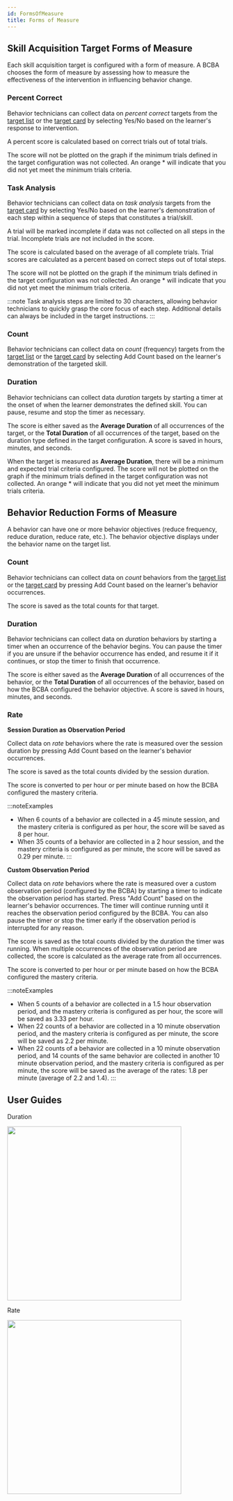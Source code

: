 ```yaml
---
id: FormsOfMeasure
title: Forms of Measure
---
```

## Skill Acquisition Target Forms of Measure
Each skill acquisition target is configured with a form of measure. A BCBA chooses the form of measure by assessing how to measure the effectiveness of the intervention in influencing behavior change. 

### Percent Correct
Behavior technicians can collect data on *percent correct* targets from the [target list](../DataCollection/DataCollectionOnTargetList.md) or the [target card](../DataCollection/DataCollectionTargetCard.md) by selecting Yes/No based on the learner's response to intervention.

A percent score is calculated based on correct trials out of total trials.

The score will not be plotted on the graph if the minimum trials defined in the target configuration was not collected. An orange * will indicate that you did not yet meet the minimum trials criteria.

### Task Analysis
Behavior technicians can collect data on *task analysis* targets from the [target card](../DataCollection/DataCollectionTargetCard.md) by selecting Yes/No based on the learner's demonstration of each step within a sequence of steps that constitutes a trial/skill.

A trial will be marked incomplete if data was not collected on all steps in the trial. Incomplete trials are not included in the score. 

The score is calculated based on the average of all complete trials. Trial scores are calculated as a percent based on correct steps out of total steps.

The score will not be plotted on the graph if the minimum trials defined in the target configuration was not collected. An orange * will indicate that you did not yet meet the minimum trials criteria.

:::note
Task analysis steps are limited to 30 characters, allowing behavior technicians to quickly grasp the core focus of each step. Additional details can always be included in the target instructions.
:::

### Count 
Behavior technicians can collect data on *count* (frequency) targets from the [target list](../DataCollection/DataCollectionOnTargetList.md) or the [target card](../DataCollection/DataCollectionTargetCard.md) by selecting Add Count based on the learner's demonstration of the targeted skill.

### Duration

Behavior technicians can collect data *duration* targets by starting a timer at the onset of when the learner demonstrates the defined skill. You can pause, resume and stop the timer as necessary.

The score is either saved as the **Average Duration** of all occurrences of the target, or the **Total Duration** of all occurrences of the target, based on the duration type defined in the target configuration. A score is saved in hours, minutes, and seconds.

When the target is measured as **Average Duration**, there will be a minimum and expected trial criteria configured. The score will not be plotted on the graph if the minimum trials defined in the target configuration was not collected. An orange * will indicate that you did not yet meet the minimum trials criteria.

## Behavior Reduction Forms of Measure

A behavior can have one or more behavior objectives (reduce frequency, reduce duration, reduce rate, etc.).
The behavior objective displays under the behavior name on the target list.

### Count
Behavior technicians can collect data on *count* behaviors from the [target list](../DataCollection/DataCollectionOnTargetList.md) or the [target card](../DataCollection/DataCollectionTargetCard.md) by pressing Add Count based on the learner's behavior occurrences.

The score is saved as the total counts for that target.

### Duration
Behavior technicians can collect data on *duration* behaviors by starting a timer when an occurrence of the behavior begins. You can pause the timer if you are unsure if the behavior occurrence has ended, and resume it if it continues, or stop the timer to finish that occurrence.

The score is either saved as the **Average Duration** of all occurrences of the behavior, or the **Total Duration** of all occurrences of the behavior, based on how the BCBA configured the behavior objective. A score is saved in hours, minutes, and seconds.

### Rate

**Session Duration as Observation Period**

Collect data on *rate* behaviors where the rate is measured over the session duration by pressing Add Count based on the learner's behavior occurrences. 

The score is saved as the total counts divided by the session duration.

The score is converted to per hour or per minute based on how the BCBA configured the mastery criteria.

:::noteExamples
- When 6 counts of a behavior are collected in a 45 minute session, and the mastery criteria is configured as per hour, the score will be saved as 8 per hour.
- When 35 counts of a behavior are collected in a 2 hour session, and the mastery criteria is configured as per minute, the score will be saved as 0.29 per minute.
:::

**Custom Observation Period**

Collect data on *rate* behaviors where the rate is measured over a custom observation period (configured by the BCBA) by starting a timer to indicate the observation period has started. Press "Add Count" based on the learner's behavior occurrences. The timer will continue running until it reaches the observation period configured by the BCBA. You can also pause the timer or stop the timer early if the observation period is interrupted for any reason.

The score is saved as the total counts divided by the duration the timer was running. When multiple occurrences of the observation period are collected, the score is calculated as the average rate from all occurrences.

The score is converted to per hour or per minute based on how the BCBA configured the mastery criteria.

:::noteExamples
- When 5 counts of a behavior are collected in a 1.5 hour observation period, and the mastery criteria is configured as per hour, the score will be saved as 3.33 per hour.
- When 22 counts of a behavior are collected in a 10 minute observation period, and the mastery criteria is configured as per minute, the score will be saved as 2.2 per minute.
- When 22 counts of a behavior are collected in a 10 minute observation period, and 14 counts of the same behavior are collected in another 10 minute observation period, and the mastery criteria is configured as per minute, the score will be saved as the average of the rates: 1.8 per minute (average of 2.2 and 1.4).
:::

## User Guides

Duration

<img src="/img/1.png" width="400" />        


Rate

<img src="/img/2.png" width="400" />